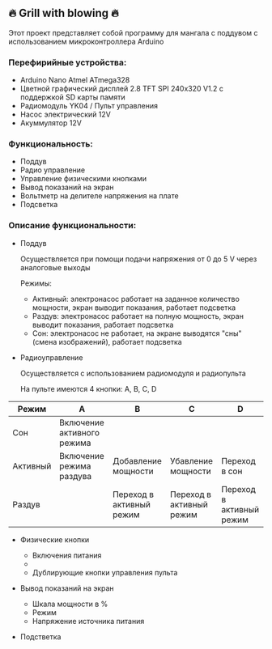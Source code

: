 ## :fire: Grill with blowing :fire:

Этот проект представляет собой программу для мангала с поддувом с использованием микроконтроллера Arduino

### Перефирийные устройства: 
- Arduino Nano Atmel ATmega328
- Цветной графический дисплей 2.8 TFT SPI 240х320 V1.2 с поддержкой SD карты памяти
- Радиомодуль YK04 / Пульт управления
- Насос электрический 12V
- Акуммулятор 12V

### Функциональность:
- Поддув
- Радио управление
- Управление физическими кнопками
- Вывод показаний на экран
- Вольтметр на делителе напряжения на плате
- Подсветка

### Описание функциональности:
- Поддув

  Осуществляется при помощи подачи напряжения от 0 до 5 V через аналоговые выходы
  
  Режимы:
  
  * Активный: электронасос работает на заданное количество мощности, экран выводит показания, работает подсветка
  * Раздув: электронасос работает на полную мощность, экран выводит показания, работает подсветка
  * Сон: электронасос не работает, на экране выводятся "сны" (смена изображений), работает подсветка
- Радиоуправление
  
  Осуществляется с использованием радиомодуля и радиопульта
  
  На пульте имеются 4 кнопки: A, B, C, D

| Режим | A | B | C | D |
|-|-|-|-|-|
| Сон | Включение активного режима |  |  |  |
| Активный | Включение режима раздува | Добавление мощности | Убавление мощности | Переход в сон |
| Раздув |  | Переход в активный режим | Переход в активный режим | Переход в активный режим |

- Физические кнопки

  * Включения питания
  * 
  * Дублирующие кнопки управления пульта
  
- Вывод показаний на экран

  * Шкала мощности в %
  * Режим
  * Напряжение источника питания
  
- Подстветка
